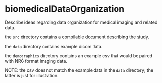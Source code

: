 # biomedicalDataOrganization
Describe ideas regarding data organization for medical imaging and related data.

the `src` directory contains a compilable document describing the study.

the `data` directory contains example dicom data.

the `demographics` directory contains an example csv that would be paired with NRG format imaging data.

NOTE:  the csv does not match the example data in the `data` directory; the latter is just for illustration.
